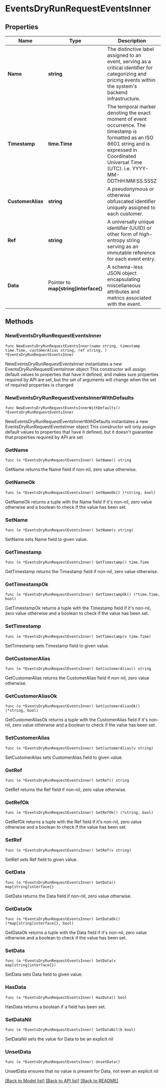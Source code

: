 # EventsDryRunRequestEventsInner

## Properties

Name | Type | Description | Notes
------------ | ------------- | ------------- | -------------
**Name** | **string** | The distinctive label assigned to an event, serving as a critical identifier for categorizing and pricing events within the system&#39;s backend infrastructure. | 
**Timestamp** | **time.Time** | The temporal marker denoting the exact moment of event occurrence. The timestamp is formatted as an ISO 8601 string and is expressed in Coordinated Universal Time (UTC). i.e. YYYY-MM-DDTHH:MM:SS.SSSZ | 
**CustomerAlias** | **string** | A pseudonymous or otherwise obfuscated identifier uniquely assigned to each customer. | 
**Ref** | **string** | A universally unique identifier (UUID) or other form of high-entropy string serving as an immutable reference for each event entry. | 
**Data** | Pointer to **map[string]interface{}** | A schema-less JSON object encapsulating miscellaneous attributes and metrics associated with the event. | [optional] 

## Methods

### NewEventsDryRunRequestEventsInner

`func NewEventsDryRunRequestEventsInner(name string, timestamp time.Time, customerAlias string, ref string, ) *EventsDryRunRequestEventsInner`

NewEventsDryRunRequestEventsInner instantiates a new EventsDryRunRequestEventsInner object
This constructor will assign default values to properties that have it defined,
and makes sure properties required by API are set, but the set of arguments
will change when the set of required properties is changed

### NewEventsDryRunRequestEventsInnerWithDefaults

`func NewEventsDryRunRequestEventsInnerWithDefaults() *EventsDryRunRequestEventsInner`

NewEventsDryRunRequestEventsInnerWithDefaults instantiates a new EventsDryRunRequestEventsInner object
This constructor will only assign default values to properties that have it defined,
but it doesn't guarantee that properties required by API are set

### GetName

`func (o *EventsDryRunRequestEventsInner) GetName() string`

GetName returns the Name field if non-nil, zero value otherwise.

### GetNameOk

`func (o *EventsDryRunRequestEventsInner) GetNameOk() (*string, bool)`

GetNameOk returns a tuple with the Name field if it's non-nil, zero value otherwise
and a boolean to check if the value has been set.

### SetName

`func (o *EventsDryRunRequestEventsInner) SetName(v string)`

SetName sets Name field to given value.


### GetTimestamp

`func (o *EventsDryRunRequestEventsInner) GetTimestamp() time.Time`

GetTimestamp returns the Timestamp field if non-nil, zero value otherwise.

### GetTimestampOk

`func (o *EventsDryRunRequestEventsInner) GetTimestampOk() (*time.Time, bool)`

GetTimestampOk returns a tuple with the Timestamp field if it's non-nil, zero value otherwise
and a boolean to check if the value has been set.

### SetTimestamp

`func (o *EventsDryRunRequestEventsInner) SetTimestamp(v time.Time)`

SetTimestamp sets Timestamp field to given value.


### GetCustomerAlias

`func (o *EventsDryRunRequestEventsInner) GetCustomerAlias() string`

GetCustomerAlias returns the CustomerAlias field if non-nil, zero value otherwise.

### GetCustomerAliasOk

`func (o *EventsDryRunRequestEventsInner) GetCustomerAliasOk() (*string, bool)`

GetCustomerAliasOk returns a tuple with the CustomerAlias field if it's non-nil, zero value otherwise
and a boolean to check if the value has been set.

### SetCustomerAlias

`func (o *EventsDryRunRequestEventsInner) SetCustomerAlias(v string)`

SetCustomerAlias sets CustomerAlias field to given value.


### GetRef

`func (o *EventsDryRunRequestEventsInner) GetRef() string`

GetRef returns the Ref field if non-nil, zero value otherwise.

### GetRefOk

`func (o *EventsDryRunRequestEventsInner) GetRefOk() (*string, bool)`

GetRefOk returns a tuple with the Ref field if it's non-nil, zero value otherwise
and a boolean to check if the value has been set.

### SetRef

`func (o *EventsDryRunRequestEventsInner) SetRef(v string)`

SetRef sets Ref field to given value.


### GetData

`func (o *EventsDryRunRequestEventsInner) GetData() map[string]interface{}`

GetData returns the Data field if non-nil, zero value otherwise.

### GetDataOk

`func (o *EventsDryRunRequestEventsInner) GetDataOk() (*map[string]interface{}, bool)`

GetDataOk returns a tuple with the Data field if it's non-nil, zero value otherwise
and a boolean to check if the value has been set.

### SetData

`func (o *EventsDryRunRequestEventsInner) SetData(v map[string]interface{})`

SetData sets Data field to given value.

### HasData

`func (o *EventsDryRunRequestEventsInner) HasData() bool`

HasData returns a boolean if a field has been set.

### SetDataNil

`func (o *EventsDryRunRequestEventsInner) SetDataNil(b bool)`

 SetDataNil sets the value for Data to be an explicit nil

### UnsetData
`func (o *EventsDryRunRequestEventsInner) UnsetData()`

UnsetData ensures that no value is present for Data, not even an explicit nil

[[Back to Model list]](../README.md#documentation-for-models) [[Back to API list]](../README.md#documentation-for-api-endpoints) [[Back to README]](../README.md)


